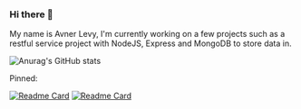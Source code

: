 ### Hi there 👋

My name is Avner Levy, I'm currently working on a few projects such as
a restful service project with NodeJS, Express and MongoDB to store data in.


![Anurag's GitHub stats](https://github-readme-stats.vercel.app/api?username=Avner152&theme=gotham&show_icons=true)


Pinned:

[![Readme Card](https://github-readme-stats.vercel.app/api/pin/?username=Avner152&repo=Data_Networking_Android_-_REST_API&theme=gotham)](https://github.com/Avner152/Data_Networking_Android_-_REST_API)
[![Readme Card](https://github-readme-stats.vercel.app/api/pin/?username=Avner152&repo=Bike-Store&theme=gotham)](https://github.com/Avner152/FlappyBird2021)

